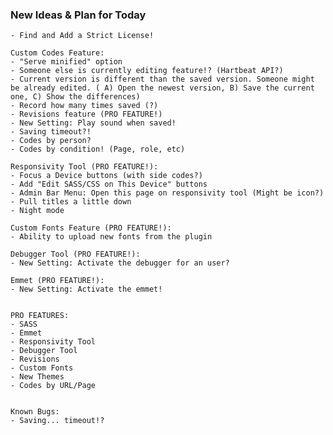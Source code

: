 ### New Ideas & Plan for Today ###

	- Find and Add a Strict License!

	Custom Codes Feature:
	- "Serve minified" option
	- Someone else is currently editing feature!? (Hartbeat API?)
	- Current version is different than the saved version. Someone might be already edited. ( A) Open the newest version, B) Save the current one, C) Show the differences)
	- Record how many times saved (?)
	- Revisions feature (PRO FEATURE!)
	- New Setting: Play sound when saved!
	- Saving timeout?!
	- Codes by person?
	- Codes by condition! (Page, role, etc)
	
	Responsivity Tool (PRO FEATURE!):
	- Focus a Device buttons (with side codes?)
	- Add "Edit SASS/CSS on This Device" buttons
	- Admin Bar Menu: Open this page on responsivity tool (Might be icon?)
	- Pull titles a little down
	- Night mode
	
	Custom Fonts Feature (PRO FEATURE!):
	- Ability to upload new fonts from the plugin
	
	Debugger Tool (PRO FEATURE!):
	- New Setting: Activate the debugger for an user?
	
	Emmet (PRO FEATURE!):
	- New Setting: Activate the emmet!
	
	
	PRO FEATURES:
	- SASS
	- Emmet
	- Responsivity Tool
	- Debugger Tool
	- Revisions
	- Custom Fonts
	- New Themes
	- Codes by URL/Page
	
	
	Known Bugs:
	- Saving... timeout!?